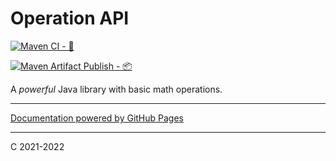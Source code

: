
# Operation API


[![Maven CI - 🚧 ](https://github.com/tgrall-octodemo/operation-api/actions/workflows/maven-ci.yml/badge.svg)](https://github.com/tgrall-octodemo/operation-api/actions/workflows/maven-ci.yml)

[![ Maven Artifact Publish - 📦 ](https://github.com/tgrall-octodemo/operation-api/actions/workflows/maven-publish.yml/badge.svg)](https://github.com/tgrall-octodemo/operation-api/actions/workflows/maven-publish.yml)


A _powerful_ Java library with basic math operations.

---

[Documentation powered by GitHub Pages](https://fluffy-invention-f46995f1.pages.github.io/)

---
C 2021-2022
